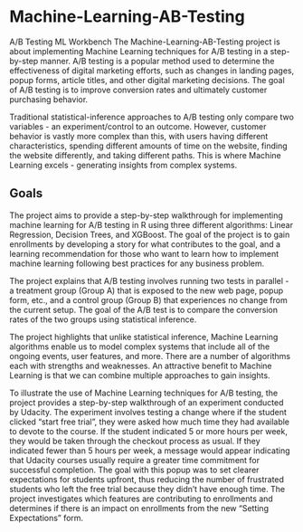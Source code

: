 # Machine-Learning-AB-Testing
A/B Testing ML Workbench
The Machine-Learning-AB-Testing project is about implementing Machine Learning techniques for A/B testing in a step-by-step manner. A/B testing is a popular method used to determine the effectiveness of digital marketing efforts, such as changes in landing pages, popup forms, article titles, and other digital marketing decisions. The goal of A/B testing is to improve conversion rates and ultimately customer purchasing behavior.

Traditional statistical-inference approaches to A/B testing only compare two variables - an experiment/control to an outcome. However, customer behavior is vastly more complex than this, with users having different characteristics, spending different amounts of time on the website, finding the website differently, and taking different paths. This is where Machine Learning excels - generating insights from complex systems.

## Goals
The project aims to provide a step-by-step walkthrough for implementing machine learning for A/B testing in R using three different algorithms: Linear Regression, Decision Trees, and XGBoost. The goal of the project is to gain enrollments by developing a story for what contributes to the goal, and a learning recommendation for those who want to learn how to implement machine learning following best practices for any business problem.

The project explains that A/B testing involves running two tests in parallel - a treatment group (Group A) that is exposed to the new web page, popup form, etc., and a control group (Group B) that experiences no change from the current setup. The goal of the A/B test is to compare the conversion rates of the two groups using statistical inference.

The project highlights that unlike statistical inference, Machine Learning algorithms enable us to model complex systems that include all of the ongoing events, user features, and more. There are a number of algorithms each with strengths and weaknesses. An attractive benefit to Machine Learning is that we can combine multiple approaches to gain insights.

To illustrate the use of Machine Learning techniques for A/B testing, the project provides a step-by-step walkthrough of an experiment conducted by Udacity. The experiment involves testing a change where if the student clicked “start free trial”, they were asked how much time they had available to devote to the course. If the student indicated 5 or more hours per week, they would be taken through the checkout process as usual. If they indicated fewer than 5 hours per week, a message would appear indicating that Udacity courses usually require a greater time commitment for successful completion. The goal with this popup was to set clearer expectations for students upfront, thus reducing the number of frustrated students who left the free trial because they didn’t have enough time. The project investigates which features are contributing to enrollments and determines if there is an impact on enrollments from the new “Setting Expectations” form.
